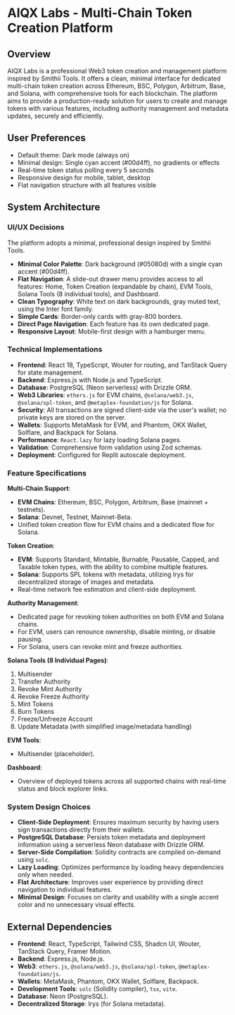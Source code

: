 # AIQX Labs - Multi-Chain Token Creation Platform

## Overview
AIQX Labs is a professional Web3 token creation and management platform inspired by Smithii Tools. It offers a clean, minimal interface for dedicated multi-chain token creation across Ethereum, BSC, Polygon, Arbitrum, Base, and Solana, with comprehensive tools for each blockchain. The platform aims to provide a production-ready solution for users to create and manage tokens with various features, including authority management and metadata updates, securely and efficiently.

## User Preferences
- Default theme: Dark mode (always on)
- Minimal design: Single cyan accent (#00d4ff), no gradients or effects
- Real-time token status polling every 5 seconds
- Responsive design for mobile, tablet, desktop
- Flat navigation structure with all features visible

## System Architecture

### UI/UX Decisions
The platform adopts a minimal, professional design inspired by Smithii Tools.
- **Minimal Color Palette**: Dark background (#05080d) with a single cyan accent (#00d4ff).
- **Flat Navigation**: A slide-out drawer menu provides access to all features: Home, Token Creation (expandable by chain), EVM Tools, Solana Tools (8 individual tools), and Dashboard.
- **Clean Typography**: White text on dark backgrounds, gray muted text, using the Inter font family.
- **Simple Cards**: Border-only cards with gray-800 borders.
- **Direct Page Navigation**: Each feature has its own dedicated page.
- **Responsive Layout**: Mobile-first design with a hamburger menu.

### Technical Implementations
- **Frontend**: React 18, TypeScript, Wouter for routing, and TanStack Query for state management.
- **Backend**: Express.js with Node.js and TypeScript.
- **Database**: PostgreSQL (Neon serverless) with Drizzle ORM.
- **Web3 Libraries**: `ethers.js` for EVM chains, `@solana/web3.js`, `@solana/spl-token`, and `@metaplex-foundation/js` for Solana.
- **Security**: All transactions are signed client-side via the user's wallet; no private keys are stored on the server.
- **Wallets**: Supports MetaMask for EVM, and Phantom, OKX Wallet, Solflare, and Backpack for Solana.
- **Performance**: `React.lazy` for lazy loading Solana pages.
- **Validation**: Comprehensive form validation using Zod schemas.
- **Deployment**: Configured for Replit autoscale deployment.

### Feature Specifications
**Multi-Chain Support**:
- **EVM Chains**: Ethereum, BSC, Polygon, Arbitrum, Base (mainnet + testnets).
- **Solana**: Devnet, Testnet, Mainnet-Beta.
- Unified token creation flow for EVM chains and a dedicated flow for Solana.

**Token Creation**:
- **EVM**: Supports Standard, Mintable, Burnable, Pausable, Capped, and Taxable token types, with the ability to combine multiple features.
- **Solana**: Supports SPL tokens with metadata, utilizing Irys for decentralized storage of images and metadata.
- Real-time network fee estimation and client-side deployment.

**Authority Management**:
- Dedicated page for revoking token authorities on both EVM and Solana chains.
- For EVM, users can renounce ownership, disable minting, or disable pausing.
- For Solana, users can revoke mint and freeze authorities.

**Solana Tools (8 Individual Pages)**:
1. Multisender
2. Transfer Authority
3. Revoke Mint Authority
4. Revoke Freeze Authority
5. Mint Tokens
6. Burn Tokens
7. Freeze/Unfreeze Account
8. Update Metadata (with simplified image/metadata handling)

**EVM Tools**:
- Multisender (placeholder).

**Dashboard**:
- Overview of deployed tokens across all supported chains with real-time status and block explorer links.

### System Design Choices
- **Client-Side Deployment**: Ensures maximum security by having users sign transactions directly from their wallets.
- **PostgreSQL Database**: Persists token metadata and deployment information using a serverless Neon database with Drizzle ORM.
- **Server-Side Compilation**: Solidity contracts are compiled on-demand using `solc`.
- **Lazy Loading**: Optimizes performance by loading heavy dependencies only when needed.
- **Flat Architecture**: Improves user experience by providing direct navigation to individual features.
- **Minimal Design**: Focuses on clarity and usability with a single accent color and no unnecessary visual effects.

## External Dependencies
- **Frontend**: React, TypeScript, Tailwind CSS, Shadcn UI, Wouter, TanStack Query, Framer Motion.
- **Backend**: Express.js, Node.js.
- **Web3**: `ethers.js`, `@solana/web3.js`, `@solana/spl-token`, `@metaplex-foundation/js`.
- **Wallets**: MetaMask, Phantom, OKX Wallet, Solflare, Backpack.
- **Development Tools**: `solc` (Solidity compiler), `tsx`, `vite`.
- **Database**: Neon (PostgreSQL).
- **Decentralized Storage**: Irys (for Solana metadata).